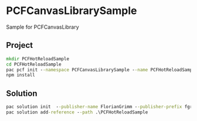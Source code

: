 # PCFCanvasLibrarySample
Sample for PCFCanvasLibrary

## Project
```cmd
mkdir PCFHotReloadSample
cd PCFHotReloadSample
pac pcf init --namespace PCFCanvasLibrarySample --name PCFHotReloadSample --template field
npm install
```

## Solution
```cmd
pac solution init  --publisher-name FlorianGrimm --publisher-prefix fgr
pac solution add-reference --path .\PCFHotReloadSample

```